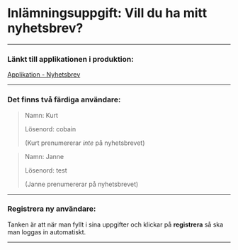 # Inlämningsuppgift: Vill du ha mitt nyhetsbrev?

---

### Länkt till applikationen i produktion:

[Applikation - Nyhetsbrev](https://emiliejarvman.github.io/login-frontend/)

---

### Det finns två färdiga användare:

> Namn: Kurt
>
> Lösenord: cobain
>
> (Kurt prenumererar _inte_ på nyhetsbrevet)



> Namn: Janne
> 
> Lösenord: test
>
> (Janne prenumererar på nyhetsbrevet)

---

### Registrera ny användare:

Tanken är att när man fyllt i sina uppgifter och klickar på **registrera** så ska man loggas in automatiskt.

---
